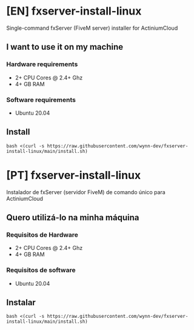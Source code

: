 # [EN] fxserver-install-linux

Single-command fxServer (FiveM server) installer for ActiniumCloud

## I want to use it on my machine

### Hardware requirements

<ul>
  <li>2+ CPU Cores @ 2.4+ Ghz</li>
  <li>4+ GB RAM</li>
</ul>

### Software requirements

<ul>
  <li>Ubuntu 20.04</li>
</ul>

## Install

`bash <(curl -s https://raw.githubusercontent.com/wynn-dev/fxserver-install-linux/main/install.sh)`

# [PT] fxserver-install-linux

Instalador de fxServer (servidor FiveM) de comando único para ActiniumCloud

## Quero utilizá-lo na minha máquina

### Requisitos de Hardware

<ul>
  <li>2+ CPU Cores @ 2.4+ Ghz</li>
  <li>4+ GB RAM</li>
</ul>

### Requisitos de software

<ul>
  <li>Ubuntu 20.04</li>
</ul>

## Instalar

`bash <(curl -s https://raw.githubusercontent.com/wynn-dev/fxserver-install-linux/main/install.sh)`
